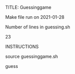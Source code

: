 TITLE: Guessinggame

Make file run on 2021-01-28

Number of lines in guessing.sh

23

INSTRUCTIONS

source guessinggame.sh

guess
